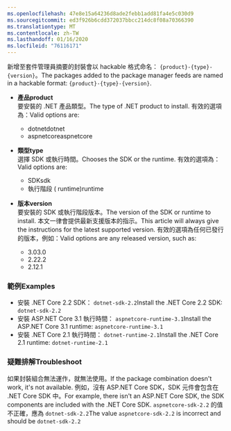 ```yaml
---
ms.openlocfilehash: 47e8e15a64236d8ade2febb1add81fa4e5c030d9
ms.sourcegitcommit: ed3f926b6cdd372037bbcc214dc8f08a70366390
ms.translationtype: MT
ms.contentlocale: zh-TW
ms.lasthandoff: 01/16/2020
ms.locfileid: "76116171"
---
```


<span data-ttu-id="8139f-101">新增至套件管理員摘要的封裝會以 hackable 格式命名： `{product}-{type}-{version}`。</span><span class="sxs-lookup"><span data-stu-id="8139f-101">The packages added to the package manager feeds are named in a hackable format: `{product}-{type}-{version}`.</span></span>

- <span data-ttu-id="8139f-102">**產品**</span><span class="sxs-lookup"><span data-stu-id="8139f-102">**product**</span></span>\
<span data-ttu-id="8139f-103">要安裝的 .NET 產品類型。</span><span class="sxs-lookup"><span data-stu-id="8139f-103">The type of .NET product to install.</span></span> <span data-ttu-id="8139f-104">有效的選項為：</span><span class="sxs-lookup"><span data-stu-id="8139f-104">Valid options are:</span></span>

  - <span data-ttu-id="8139f-105">dotnet</span><span class="sxs-lookup"><span data-stu-id="8139f-105">dotnet</span></span>
  - <span data-ttu-id="8139f-106">aspnetcore</span><span class="sxs-lookup"><span data-stu-id="8139f-106">aspnetcore</span></span>

- <span data-ttu-id="8139f-107">**類型**</span><span class="sxs-lookup"><span data-stu-id="8139f-107">**type**</span></span>\
<span data-ttu-id="8139f-108">選擇 SDK 或執行時間。</span><span class="sxs-lookup"><span data-stu-id="8139f-108">Chooses the SDK or the runtime.</span></span> <span data-ttu-id="8139f-109">有效的選項為：</span><span class="sxs-lookup"><span data-stu-id="8139f-109">Valid options are:</span></span>

  - <span data-ttu-id="8139f-110">SDK</span><span class="sxs-lookup"><span data-stu-id="8139f-110">sdk</span></span>
  - <span data-ttu-id="8139f-111">執行階段 ( runtime)</span><span class="sxs-lookup"><span data-stu-id="8139f-111">runtime</span></span>

- <span data-ttu-id="8139f-112">**版本**</span><span class="sxs-lookup"><span data-stu-id="8139f-112">**version**</span></span>\
<span data-ttu-id="8139f-113">要安裝的 SDK 或執行階段版本。</span><span class="sxs-lookup"><span data-stu-id="8139f-113">The version of the SDK or runtime to install.</span></span> <span data-ttu-id="8139f-114">本文一律會提供最新支援版本的指示。</span><span class="sxs-lookup"><span data-stu-id="8139f-114">This article will always give the instructions for the latest supported version.</span></span> <span data-ttu-id="8139f-115">有效的選項為任何已發行的版本，例如：</span><span class="sxs-lookup"><span data-stu-id="8139f-115">Valid options are any released version, such as:</span></span>

  - <span data-ttu-id="8139f-116">3.0</span><span class="sxs-lookup"><span data-stu-id="8139f-116">3.0</span></span>
  - <span data-ttu-id="8139f-117">2.2</span><span class="sxs-lookup"><span data-stu-id="8139f-117">2.2</span></span>
  - <span data-ttu-id="8139f-118">2.1</span><span class="sxs-lookup"><span data-stu-id="8139f-118">2.1</span></span>

### <a name="examples"></a><span data-ttu-id="8139f-119">範例</span><span class="sxs-lookup"><span data-stu-id="8139f-119">Examples</span></span>

- <span data-ttu-id="8139f-120">安裝 .NET Core 2.2 SDK： `dotnet-sdk-2.2`</span><span class="sxs-lookup"><span data-stu-id="8139f-120">Install the .NET Core 2.2 SDK: `dotnet-sdk-2.2`</span></span>
- <span data-ttu-id="8139f-121">安裝 ASP.NET Core 3.1 執行時間： `aspnetcore-runtime-3.1`</span><span class="sxs-lookup"><span data-stu-id="8139f-121">Install the ASP.NET Core 3.1 runtime: `aspnetcore-runtime-3.1`</span></span>
- <span data-ttu-id="8139f-122">安裝 .NET Core 2.1 執行時間： `dotnet-runtime-2.1`</span><span class="sxs-lookup"><span data-stu-id="8139f-122">Install the .NET Core 2.1 runtime: `dotnet-runtime-2.1`</span></span>

### <a name="troubleshoot"></a><span data-ttu-id="8139f-123">疑難排解</span><span class="sxs-lookup"><span data-stu-id="8139f-123">Troubleshoot</span></span>

<span data-ttu-id="8139f-124">如果封裝組合無法運作，就無法使用。</span><span class="sxs-lookup"><span data-stu-id="8139f-124">If the package combination doesn't work, it's not available.</span></span> <span data-ttu-id="8139f-125">例如，沒有 ASP.NET Core SDK，SDK 元件會包含在 .NET Core SDK 中。</span><span class="sxs-lookup"><span data-stu-id="8139f-125">For example, there isn't an ASP.NET Core SDK, the SDK components are included with the .NET Core SDK.</span></span> <span data-ttu-id="8139f-126">`aspnetcore-sdk-2.2` 的值不正確，應為 `dotnet-sdk-2.2`</span><span class="sxs-lookup"><span data-stu-id="8139f-126">The value `aspnetcore-sdk-2.2` is incorrect and should be `dotnet-sdk-2.2`</span></span>
